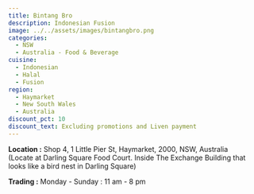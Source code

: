 ```yaml
---
title: Bintang Bro
description: Indonesian Fusion
image: ../../assets/images/bintangbro.png
categories:
  - NSW
  - Australia - Food & Beverage
cuisine:
  - Indonesian
  - Halal
  - Fusion
region:
  - Haymarket
  - New South Wales
  - Australia
discount_pct: 10
discount_text: Excluding promotions and Liven payment
---
```

**Location :** Shop 4, 1 Little Pier St, Haymarket, 2000, NSW, Australia\
(Locate at Darling Square Food Court. Inside The Exchange Building that looks like a bird nest in Darling Square)

**Trading :** Monday - Sunday : 11 am - 8 pm
